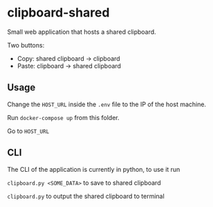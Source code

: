 # clipboard-shared

Small web application that hosts a shared clipboard.

Two buttons:
- Copy: shared clipboard -> clipboard
- Paste: clipboard -> shared clipboard

## Usage
Change the `HOST_URL` inside the `.env` file to the IP of the host machine.

Run `docker-compose up` from this folder.

Go to `HOST_URL`

## CLI
The CLI of the application is currently in python, to use it run

`clipboard.py <SOME_DATA>` to save to shared clipboard

`clipboard.py` to output the shared clipboard to terminal
